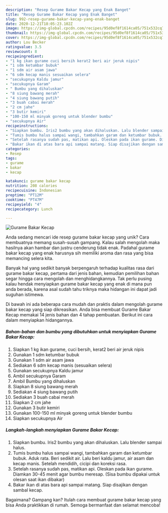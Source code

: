 ```yaml
---
description: "Resep Gurame Bakar Kecap yang Enak Banget"
title: "Resep Gurame Bakar Kecap yang Enak Banget"
slug: 992-resep-gurame-bakar-kecap-yang-enak-banget
date: 2020-12-21T18:05:23.102Z
image: https://img-global.cpcdn.com/recipes/95d0ef8f1614ca05/751x532cq70/gurame-bakar-kecap-foto-resep-utama.jpg
thumbnail: https://img-global.cpcdn.com/recipes/95d0ef8f1614ca05/751x532cq70/gurame-bakar-kecap-foto-resep-utama.jpg
cover: https://img-global.cpcdn.com/recipes/95d0ef8f1614ca05/751x532cq70/gurame-bakar-kecap-foto-resep-utama.jpg
author: Lou Becker
ratingvalue: 3.5
reviewcount: 8
recipeingredient:
- "1 kg ikan gurame cuci bersih kerat2 beri air jeruk nipis"
- "1 sdm ketumbar bubuk"
- "1 sdm air asam jawa"
- "6 sdm kecap manis sesuaikan selera"
- "secukupnya Kaldu jamur"
- "secukupnya Garam"
- " Bumbu yang dihaluskan"
- "8 siung bawang merah"
- "4 siung bawang putih"
- "3 buah cabai merah"
- "2 cm jahe"
- "3 butir kemiri"
- "100-150 ml minyak goreng untuk blender bumbu"
- "secukupnya Air"
recipeinstructions:
- "Siapkan bumbu. Iris2 bumbu yang akan dihaluskan. Lalu blender sampai halus."
- "Tumis bumbu halus sampai wangi, tambahkan garam dan ketumbar bubuk. Aduk rata. Beri sedikit air. Lalu beri kaldu jamur, air asam dan kecap manis. Setelah mendidih, cicipi dan koreksi rasa."
- "Setelah rasanya sudah pas, matikan api. Oleskan pada ikan gurame. Diamkan 30-45 menit agar bumbu meresap. (Sisa bumbu dipakai untuk olesan saat ikan dibakar)"
- "Bakar ikan di atas bara api sampai matang. Siap disajikan dengan sambal kecap."
categories:
- Resep
tags:
- gurame
- bakar
- kecap

katakunci: gurame bakar kecap 
nutrition: 208 calories
recipecuisine: Indonesian
preptime: "PT12M"
cooktime: "PT47M"
recipeyield: "4"
recipecategory: Lunch

---
```



![Gurame Bakar Kecap](https://img-global.cpcdn.com/recipes/95d0ef8f1614ca05/751x532cq70/gurame-bakar-kecap-foto-resep-utama.jpg)

Anda sedang mencari ide resep gurame bakar kecap yang unik? Cara membuatnya memang susah-susah gampang. Kalau salah mengolah maka hasilnya akan hambar dan justru cenderung tidak enak. Padahal gurame bakar kecap yang enak harusnya sih memiliki aroma dan rasa yang bisa memancing selera kita.



Banyak hal yang sedikit banyak berpengaruh terhadap kualitas rasa dari gurame bakar kecap, pertama dari jenis bahan, kemudian pemilihan bahan segar hingga cara mengolah dan menghidangkannya. Tak perlu pusing kalau hendak menyiapkan gurame bakar kecap yang enak di mana pun anda berada, karena asal sudah tahu triknya maka hidangan ini dapat jadi suguhan istimewa.


Di bawah ini ada beberapa cara mudah dan praktis dalam mengolah gurame bakar kecap yang siap dikreasikan. Anda bisa membuat Gurame Bakar Kecap memakai 14 jenis bahan dan 4 tahap pembuatan. Berikut ini cara dalam menyiapkan hidangannya.

<!--inarticleads1-->

##### Bahan-bahan dan bumbu yang dibutuhkan untuk menyiapkan Gurame Bakar Kecap:

1. Siapkan 1 kg ikan gurame, cuci bersih, kerat2 beri air jeruk nipis
1. Gunakan 1 sdm ketumbar bubuk
1. Gunakan 1 sdm air asam jawa
1. Sediakan 6 sdm kecap manis (sesuaikan selera)
1. Gunakan secukupnya Kaldu jamur
1. Ambil secukupnya Garam
1. Ambil  Bumbu yang dihaluskan
1. Siapkan 8 siung bawang merah
1. Sediakan 4 siung bawang putih
1. Sediakan 3 buah cabai merah
1. Siapkan 2 cm jahe
1. Gunakan 3 butir kemiri
1. Gunakan 100-150 ml minyak goreng untuk blender bumbu
1. Siapkan secukupnya Air




<!--inarticleads2-->

##### Langkah-langkah menyiapkan Gurame Bakar Kecap:

1. Siapkan bumbu. Iris2 bumbu yang akan dihaluskan. Lalu blender sampai halus.
1. Tumis bumbu halus sampai wangi, tambahkan garam dan ketumbar bubuk. Aduk rata. Beri sedikit air. Lalu beri kaldu jamur, air asam dan kecap manis. Setelah mendidih, cicipi dan koreksi rasa.
1. Setelah rasanya sudah pas, matikan api. Oleskan pada ikan gurame. Diamkan 30-45 menit agar bumbu meresap. (Sisa bumbu dipakai untuk olesan saat ikan dibakar)
1. Bakar ikan di atas bara api sampai matang. Siap disajikan dengan sambal kecap.




Bagaimana? Gampang kan? Itulah cara membuat gurame bakar kecap yang bisa Anda praktikkan di rumah. Semoga bermanfaat dan selamat mencoba!

